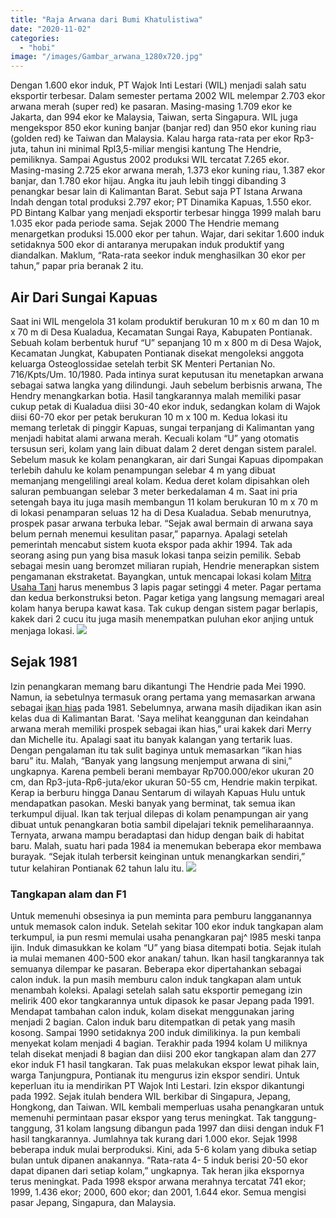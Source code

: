 ```yaml
---
title: "Raja Arwana dari Bumi Khatulistiwa"
date: "2020-11-02"
categories: 
  - "hobi"
image: "/images/Gambar_arwana_1280x720.jpg"
---
```


Dengan 1.600 ekor induk, PT Wajok Inti Lestari (WIL) menjadi salah satu eksportir terbesar. Dalam semester pertama 2002 WIL melempar 2.703 ekor arwana merah (super red) ke pasaran. Masing-masing 1.709 ekor ke Jakarta, dan 994 ekor ke Malaysia, Taiwan, serta Singapura. WIL juga mengekspor 850 ekor kuning banjar (banjar red) dan 950 ekor kuning riau (golden red) ke Taiwan dan Malaysia. Kalau harga rata-rata per ekor Rp3-juta, tahun ini minimal Rpl3,5-miliar mengisi kantung The Hendrie, pemiliknya. Sampai Agustus 2002 produksi WIL tercatat 7.265 ekor. Masing-masing 2.725 ekor arwana merah, 1.373 ekor kuning riau, 1.387 ekor banjar, dan 1.780 ekor hijau. Angka itu jauh lebih tinggi dibanding 3 penangkar besar lain di Kalimantan Barat. Sebut saja PT Istana Arwana Indah dengan total produksi 2.797 ekor; PT Dinamika Kapuas, 1.550 ekor. PD Bintang Kalbar yang menjadi eksportir terbesar hingga 1999 malah baru 1.035 ekor pada periode sama. Sejak 2000 The Hendrie memang menargetkan produksi 15.000 ekor per tahun. Wajar, dari sekitar 1.600 induk setidaknya 500 ekor di antaranya merupakan induk produktif yang diandalkan. Maklum, “Rata-rata seekor induk menghasilkan 30 ekor per tahun,” papar pria beranak 2 itu.

## Air Dari Sungai Kapuas

Saat ini WIL mengelola 31 kolam produktif berukuran 10 m x 60 m dan 10 m x 70 m di Desa Kualadua, Kecamatan Sungai Raya, Kabupaten Pontianak. Sebuah kolam berbentuk huruf “U” sepanjang 10 m x 800 m di Desa Wajok, Kecamatan Jungkat, Kabupaten Pontianak disekat mengoleksi anggota keluarga Osteoglossidae setelah terbit SK Menteri Pertanian No. 716/Kpts/Um. 10/1980. Pada intinya surat keputusan itu menetapkan arwana sebagai satwa langka yang dilindungi. Jauh sebelum berbisnis arwana, The Hendry menangkarkan botia. Hasil tangkarannya malah memiliki pasar cukup petak di Kualadua diisi 30-40 ekor induk, sedangkan kolam di Wajok diisi 60-70 ekor per petak berukuran 10 m x 100 m. Kedua lokasi itu memang terletak di pinggir Kapuas, sungai terpanjang di Kalimantan yang menjadi habitat alami arwana merah. Kecuali kolam “U” yang otomatis tersusun seri, kolam yang lain dibuat dalam 2 deret dengan sistem paralel. Sebelum masuk ke kolam penangkaran, air dari Sungai Kapuas dipompakan terlebih dahulu ke kolam penampungan selebar 4 m yang dibuat memanjang mengelilingi areal kolam. Kedua deret kolam dipisahkan oleh saluran pembuangan selebar 3 meter berkedalaman 4 m. Saat ini pria setengah baya itu juga masih membangun 11 kolam berukuran 10 m x 70 m di lokasi penamparan seluas 12 ha di Desa Kualadua. Sebab menurutnya, prospek pasar arwana terbuka lebar. “Sejak awal bermain di arwana saya belum pernah menemui kesulitan pasar,” paparnya. Apalagi setelah pemerintah mencabut sistem kuota ekspor pada akhir 1994. Tak ada seorang asing pun yang bisa masuk lokasi tanpa seizin pemilik. Sebab sebagai mesin uang beromzet miliaran rupiah, Hendrie menerapkan sistem pengamanan ekstraketat. Bayangkan, untuk mencapai lokasi kolam [Mitra Usaha Tani](http://localhost/mitra) harus menembus 3 lapis pagar setinggi 4 meter. Pagar pertama dan kedua berkonstruksi beton. Pagar ketiga yang langsung memagari areal kolam hanya berupa kawat kasa. Tak cukup dengan sistem pagar berlapis, kakek dari 2 cucu itu juga masih menempatkan puluhan ekor anjing untuk menjaga lokasi. [![](/images/arowana-breed.jpg)](http://localhost/mitra/wp-content/uploads/2020/11/arowana-breed.jpg)

## Sejak 1981

Izin penangkaran memang baru dikantungi The Hendrie pada Mei 1990. Namun, ia sebetulnya termasuk orang pertama yang memasarkan arwana sebagai [ikan hias](http://localhost/mitra/ikan-hias "ikan hias") pada 1981. Sebelumnya, arwana masih dijadikan ikan asin kelas dua di Kalimantan Barat. 'Saya melihat keanggunan dan keindahan arwana merah memiliki prospek sebagai ikan hias,” urai kakek dari Merry dan Michelle itu. Apalagi saat itu banyak kalangan yang tertarik luas. Dengan pengalaman itu tak sulit baginya untuk memasarkan “ikan hias baru” itu. Malah, “Banyak yang langsung menjemput arwana di sini,” ungkapnya. Karena pembeli berani membayar Rp700.000/ekor ukuran 20 cm, dan Rp3-juta-Rp6-juta/ekor ukuran 50-55 cm, Hendrie makin terpikat. Kerap ia berburu hingga Danau Sentarum di wilayah Kapuas Hulu untuk mendapatkan pasokan. Meski banyak yang berminat, tak semua ikan terkumpul dijual. Ikan tak terjual dilepas di kolam penampungan air yang dibuat untuk penangkaran botia sambil dipelajari teknik pemeliharaannya. Ternyata, arwana mampu beradaptasi dan hidup dengan baik di habitat baru. Malah, suatu hari pada 1984 ia menemukan beberapa ekor membawa burayak. “Sejak itulah terbersit keinginan untuk menangkarkan sendiri,” tutur kelahiran Pontianak 62 tahun lalu itu. [![](/images/arowana-breeding.jpg)](http://localhost/mitra/wp-content/uploads/2020/11/arowana-breeding.jpg)

### Tangkapan alam dan F1

Untuk memenuhi obsesinya ia pun meminta para pemburu langganannya untuk memasok calon induk. Setelah sekitar 100 ekor induk tangkapan alam terkumpul, ia pun resmi memulai usaha penangkaran paj^ l985 meski tanpa ijin. Induk dimasukkan ke kolam “U” yang biasa ditempati botia. Sejak itulah ia mulai memanen 400-500 ekor anakan/ tahun. Ikan hasil tangkarannya tak semuanya dilempar ke pasaran. Beberapa ekor dipertahankan sebagai calon induk. Ia pun masih memburu calon induk tangkapan alam untuk menambah koleksi. Apalagi setelah salah satu eksportir pemegang izin melirik 400 ekor tangkarannya untuk dipasok ke pasar Jepang pada 1991. Mendapat tambahan calon induk, kolam disekat menggunakan jaring menjadi 2 bagian. Calon induk baru ditempatkan di petak yang masih kosong. Sampai 1990 setidaknya 200 induk dimilikinya. Ia pun kembali menyekat kolam menjadi 4 bagian. Terakhir pada 1994 kolam U miliknya telah disekat menjadi 8 bagian dan diisi 200 ekor tangkapan alam dan 277 ekor induk F1 hasil tangkaran. Tak puas melakukan ekspor lewat pihak lain, warga Tanjungpura, Pontianak itu mengurus izin ekspor sendiri. Untuk keperluan itu ia mendirikan PT Wajok Inti Lestari. Izin ekspor dikantungi pada 1992. Sejak itulah bendera WIL berkibar di Singapura, Jepang, Hongkong, dan Taiwan. WIL kembali memperluas usaha penangkaran untuk memenuhi permintaan pasar ekspor yang terus meningkat. Tak tanggung-tanggung, 31 kolam langsung dibangun pada 1997 dan diisi dengan induk F1 hasil tangkarannya. Jumlahnya tak kurang dari 1.000 ekor. Sejak 1998 beberapa induk mulai berproduksi. Kini, ada 5-6 kolam yang dibuka setiap bulan untuk dipanen anakannya. “Rata-rata 4- 5 induk berisi 20-50 ekor dapat dipanen dari setiap kolam,” ungkapnya. Tak heran jika ekspornya terus meningkat. Pada 1998 ekspor arwana merahnya tercatat 741 ekor; 1999, 1.436 ekor; 2000, 600 ekor; dan 2001, 1.644 ekor. Semua mengisi pasar Jepang, Singapura, dan Malaysia.
